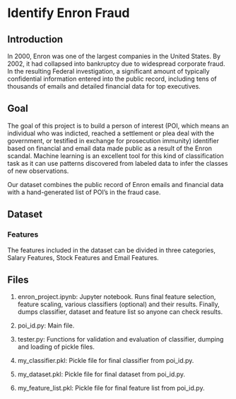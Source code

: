 # Identify Enron Fraud
 
## Introduction
In 2000, Enron was one of the largest companies in the United States. By 2002, it had collapsed into bankruptcy due to widespread corporate fraud. In the resulting Federal investigation, a significant amount of typically confidential information entered into the public record, including tens of thousands of emails and detailed financial data for top executives.

## Goal
The goal of this project is to build a person of interest (POI, which means an individual who was indicted, reached a settlement or plea deal with the government, or testified in exchange for prosecution immunity) identifier based on financial and email data made public as a result of the Enron scandal. Machine learning is an excellent tool for this kind of classification task as it can use patterns discovered from labeled data to infer the classes of new observations.

Our dataset combines the public record of Enron emails and financial data with a hand-generated list of POI’s in the fraud case.

## Dataset

### Features
The features included in the dataset can be divided in three categories, Salary Features, Stock Features and Email Features.


## Files
1. enron_project.ipynb: Jupyter notebook. Runs final feature selection, feature scaling, various classifiers (optional) and their results. Finally, dumps classifier, dataset and feature list so anyone can check results.

2. poi_id.py: Main file. 

3. tester.py: Functions for validation and evaluation of classifier, dumping and loading of pickle files.

4. my_classifier.pkl: Pickle file for final classifier from poi_id.py.

5. my_dataset.pkl: Pickle file for final dataset from poi_id.py.

6. my_feature_list.pkl: Pickle file for final feature list from poi_id.py.
 
